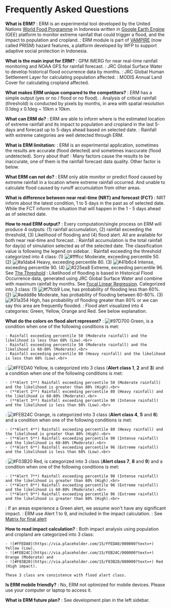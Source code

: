 # Frequently Asked Questions

**What is ERM?**
: ERM is an experimental tool developed by the United Nations [World Food Programme](https://www.wfp.org/countries/indonesia) in Indonesia written in [Google Earth Engine](https://earthengine.google.com) (GEE) platform to monitor extreme rainfall that could trigger a flood, and the impact to population and cropland.
: ERM module is part of [VAMPIRE](http://prism-dev.wfp.or.id:3001) (now called PRISM) hazard features, a platform developed by WFP to support adaptive social protection in Indonesia.

**What is the main input for ERM?**
: GPM IMERG for near real-time rainfall monitoring and NOAA GFS for rainfall forecast.
: JRC Global Surface Water to develop historical flood occurrence data by months.
: JRC Global Human Settlement Layer for calculating population affected.
: MODIS Annual Land Cover for calculating cropland affected.

**What makes ERM unique compared to the competitors?**
: ERM has a simple output (yes or no / flood or no flood).
: Analysis of critical rainfall (threshold) is conducted by pixels by months, in area with spatial resolution 0.1deg x 0.1deg ~ 10km x 10km.

**What can ERM do?**
: ERM are able to inform where is the estimated location of extreme rainfall and its impact to population and cropland in the last 5-days and forecast up to 5-days ahead based on selected date.
: Rainfall with extreme categories are well detected through ERM.

**What is ERM limitation:**
: ERM is an experimental application, sometimes the results are accurate (flood detected) and sometimes inaccurate (flood undetected). Sorry about that!
: Many factors cause the results to be inaccurate, one of them is the rainfall forecast data quality. Other factor is below.

**What ERM can not do?**
: ERM only able monitor or predict flood caused by extreme rainfall in a location where extreme rainfall occurred. And unable to calculate flood caused by runoff accumulation from other areas.

**What is difference between near real-time (NRT) and forecast (FCT)**
: NRT inform about the latest condition, 1 to 5 days in the past as of selected date. While the FCT inform the situation that will happen in the 1 - 5 days ahead as of selected date.

**How to read ERM output?**
: Every computation/single process on ERM will produce 4 outputs: (1) rainfall accumulation, (2) rainfall exceeding the threshold, (3) Likelihood of flooding and (4) flood alert. All are available for both near real-time and forecast.
: Rainfall accumulation is the total rainfall for day(s) of simulation selected as of the selected date. The classification value is following the legend on sidebar.
: Rainfall exceeding the threshold categorized into 4 class: (1) ![#ffffcc](https://via.placeholder.com/15/ffffcc/000000?text=+) Moderate, exceeding percentile 50. (2) ![#a1dab4](https://via.placeholder.com/15/a1dab4/000000?text=+) Heavy, exceeding percentile 80. (3) ![#41b6c4](https://via.placeholder.com/15/41b6c4/000000?text=+) Intense, exceeding percentile 90. (4) ![#225ea8](https://via.placeholder.com/15/225ea8/000000?text=+) Extreme, exceeding percentile 96. See [The Threshold](../eit/#the-threshold)
: Likelihood of flooding is based in Historical Flood Occurrence data, generated using JRC Global Surface Water and combine with maximum rainfall by months. See [Focal Linear Regression](../rof/#focal-linear-regression). Categorized into 3 class: (1) ![#f7fcb9](https://via.placeholder.com/15/f7fcb9/000000?text=+) Low, has probability of flooding less than 60%. (2) ![#addd8e](https://via.placeholder.com/15/addd8e/000000?text=+) Moderate, has probability of flooding between 60-80%. (3) ![#31a354](https://via.placeholder.com/15/31a354/000000?text=+) High, has probability of flooding greater than 80% or we can say this area are frequently flooded.
: Flood alert visualized into 4 categories: Green, Yellow, Orange and Red. See below explanation.

**What do the colors on flood alert represent?**
: ![#97D700](https://via.placeholder.com/15/97D700/000000?text=+) Green, is a condition when one of the following conditions is met: 

	- Rainfall exceeding percentile 50 (Moderate rainfall) and the likelihood is less than 60% (Low).<br>
	- Rainfall exceeding percentile 50 (Moderate rainfall) and the likelihood is 60-80% (Moderate).<br>
	- Rainfall exceeding percentile 80 (Heavy rainfall) and the likelihood is less than 60% (Low).<br>

: ![#FFEDA0](https://via.placeholder.com/15/FFEDA0/000000?text=+) Yellow, is categorized into 3 class (**Alert class 1**, **2** and **3**) and a condition when one of the following conditions is met: 

	- (**Alert 1**) Rainfall exceeding percentile 50 (Moderate rainfall) and the likelihood is greater than 80% (High).<br>
	- (**Alert 2**) Rainfall exceeding percentile 80 (Heavy rainfall) and the likelihood is 60-80% (Moderate).<br>
	- (**Alert 3**) Rainfall exceeding percentile 90 (Intense rainfall) and the likelihood is less than 60% (Low).<br>

: ![#FEB24C](https://via.placeholder.com/15/FEB24C/000000?text=+) Orange, is categorized into 3 class (**Alert class 4**, **5** and **6**) and a condition when one of the following conditions is met: 

	- (**Alert 4**) Rainfall exceeding percentile 80 (Heavy rainfall) and the likelihood is greater than 80% (High).<br> 
	- (**Alert 5**) Rainfall exceeding percentile 90 (Intense rainfall) and the likelihood is 60-80% (Moderate).<br> 
	- (**Alert 6**) Rainfall exceeding percentile 96 (Extreme rainfall) and the likelihood is less than 60% (Low).<br>

: ![#F03B20](https://via.placeholder.com/15/F03B20/000000?text=+) Red, is categorized into 3 class (**Alert class 7**, **8** and **9**) and a condition when one of the following conditions is met:

	- (**Alert 7**) Rainfall exceeding percentile 90 (Intense rainfall) and the likelihood is greater than 80% (High).<br> 
	- (**Alert 8**) Rainfall exceeding percentile 96 (Extreme rainfall) and the likelihood is 60-80% (Moderate).<br> 
	- (**Alert 9**) Rainfall exceeding percentile 96 (Extreme rainfall) and the likelihood is greater than 80% (High).<br>

: If an areas experience a Green alert, we assume won't have any significant impact.
: ERM use Alert 1 to 9, and included in the impact calculation.
: See [Matrix for final alert](../rof/#matrix-for-final-alert)

**How to read impact calculation?**
: Both impact analysis using population and cropland are categorized into 3 class: 

	- ![#FFEDA0](https://via.placeholder.com/15/FFEDA0/000000?text=+) Yellow (Low), 
	- ![#FEB24C](https://via.placeholder.com/15/FEB24C/000000?text=+) Orange (Moderate) and 
	- ![#F03B20](https://via.placeholder.com/15/F03B20/000000?text=+) Red (High impact). 

	These 3 class are consistence with flood alert class.

**Is ERM mobile friendly?**
: No, ERM not optimized for mobile devices. Please use your computer or laptop to access it.

**What is ERM future plan?**
: See development plan in the left sidebar.